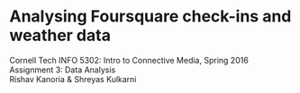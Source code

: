 # Analysing Foursquare check-ins and weather data
Cornell Tech INFO 5302: Intro to Connective Media, Spring 2016 Assignment 3: Data Analysis  
Rishav Kanoria &amp; Shreyas Kulkarni
